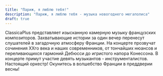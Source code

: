 ```yaml
---
title: "Париж, я люблю тебя!"
description: "Париж, я люблю тебя - музыка новогоднего мегаполиса"
draft: true
---
```

ClassicaPlus  представляет изысканную камерную музыку французских композиторов. Захватывающие истории за один вечер перенесут слушателей в загадочную атмосферу Франции. На концерте прозвучат сочинения XXго  века и наших современников, от тончайших нюансов и переливающихся гармоний Дебюсси до игристого напора Конессона. В концерте примут участие девять музыкантов -  инструменталистов. Настоящий оркестр! Окунитесь в волшебство Франции в преддверии весны!